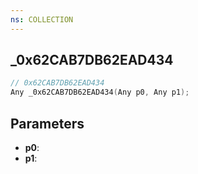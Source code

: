 ```yaml
---
ns: COLLECTION
---
```

## _0x62CAB7DB62EAD434

```c
// 0x62CAB7DB62EAD434
Any _0x62CAB7DB62EAD434(Any p0, Any p1);
```

## Parameters
* **p0**:
* **p1**:
